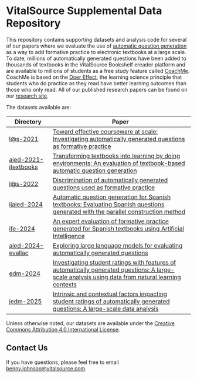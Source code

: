 # VitalSource Supplemental Data Repository

This repository contains supporting datasets and analysis code for
several of our papers where we evaluate the use of [automatic question
generation](https://www.ncbi.nlm.nih.gov/pmc/articles/PMC9886210/) as
a way to add formative practice to electronic textbooks at a large
scale. To date, millions of automatically generated questions have
been added to thousands of textbooks in the VitalSource Bookshelf
ereader platform and are available to millions of students as a free
study feature called
[CoachMe](https://www.vitalsource.com/coach-me). CoachMe is based on
the [Doer
Effect](https://research.vitalsource.com/research/doer-effect), the
learning science principle that students who do practice as they read
have better learning outcomes than those who only read. All of our
published research papers can be found on our [research
site](https://research.vitalsource.com).

The datasets available are:

Directory | Paper
----------|------
[l@s-2021](https://github.com/vitalsource/data/tree/main/l%40s-2021) | [Toward effective courseware at scale: Investigating automatically generated questions as formative practice](https://doi.org/10.1145/3430895.3460162)
[aied-2021-itextbooks](https://github.com/vitalsource/data/tree/main/aied-2021-itextbooks) | [Transforming textbooks into learning by doing environments: An evaluation of textbook-based automatic question generation](http://ceur-ws.org/Vol-2895/paper06.pdf)
[l@s-2022](https://github.com/vitalsource/data/tree/main/l%40s-2022) | [Discrimination of automatically generated questions used as formative practice](https://doi.org/10.1145/3491140.3528323)
[ijaied-2024](https://github.com/vitalsource/data/tree/main/ijaied-2024) | [Automatic question generation for Spanish textbooks: Evaluating Spanish questions generated with the parallel construction method](https://link.springer.com/article/10.1007/s40593-024-00394-1)
[ife-2024](https://github.com/vitalsource/data/tree/main/ife-2024) | [An expert evaluation of formative practice generated for Spanish textbooks using Artificial Intelligence](https://drive.google.com/file/d/12i20aPeHYziygQ_oypLX9X0Ja5G1BFJw/view)
[aied-2024-evallac](https://github.com/vitalsource/data/tree/main/aied-2024-evallac) | [Exploring large language models for evaluating automatically generated questions](https://drive.google.com/file/d/1vO21K60lDf18izQdr79CpJxOvfXvHQBM/view)
[edm-2024](https://github.com/vitalsource/data/tree/main/edm-2024) | [Investigating student ratings with features of automatically generated questions: A large-scale analysis using data from natural learning contexts](https://doi.org/10.5281/zenodo.12729796)
[jedm-2025](https://github.com/vitalsource/data/tree/main/jedm-2025) | [Intrinsic and contextual factors impacting student ratings of automatically generated questions: A large-scale data analysis](https://doi.org/10.5281/zenodo.15174917)

Unless otherwise noted, our datasets are available under the
[Creative Commons Attribution 4.0 International
License](https://creativecommons.org/licenses/by/4.0/deed.en).

## Contact Us

If you have questions, please feel free to email benny.johnson@vitalsource.com.
